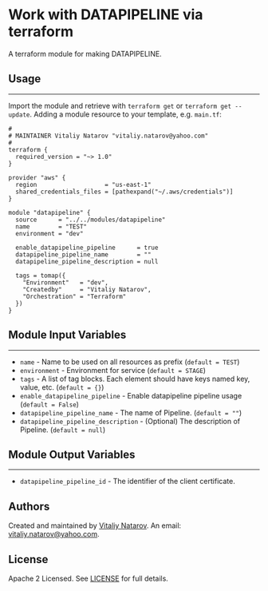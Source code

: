 # Work with DATAPIPELINE via terraform

A terraform module for making DATAPIPELINE.


## Usage
----------------------
Import the module and retrieve with ```terraform get``` or ```terraform get --update```. Adding a module resource to your template, e.g. `main.tf`:

```
#
# MAINTAINER Vitaliy Natarov "vitaliy.natarov@yahoo.com"
#
terraform {
  required_version = "~> 1.0"
}

provider "aws" {
  region                   = "us-east-1"
  shared_credentials_files = [pathexpand("~/.aws/credentials")]
}

module "datapipeline" {
  source      = "../../modules/datapipeline"
  name        = "TEST"
  environment = "dev"

  enable_datapipeline_pipeline      = true
  datapipeline_pipeline_name        = ""
  datapipeline_pipeline_description = null

  tags = tomap({
    "Environment"   = "dev",
    "Createdby"     = "Vitaliy Natarov",
    "Orchestration" = "Terraform"
  })
}

```

## Module Input Variables
----------------------
- `name` - Name to be used on all resources as prefix (`default = TEST`)
- `environment` - Environment for service (`default = STAGE`)
- `tags` - A list of tag blocks. Each element should have keys named key, value, etc. (`default = {}`)
- `enable_datapipeline_pipeline` - Enable datapipeline pipeline usage (`default = False`)
- `datapipeline_pipeline_name` - The name of Pipeline. (`default = ""`)
- `datapipeline_pipeline_description` - (Optional) The description of Pipeline. (`default = null`)

## Module Output Variables
----------------------
- `datapipeline_pipeline_id` - The identifier of the client certificate.


## Authors

Created and maintained by [Vitaliy Natarov](https://github.com/SebastianUA). An email: [vitaliy.natarov@yahoo.com](vitaliy.natarov@yahoo.com).

## License

Apache 2 Licensed. See [LICENSE](https://github.com/SebastianUA/terraform/blob/master/LICENSE) for full details.
